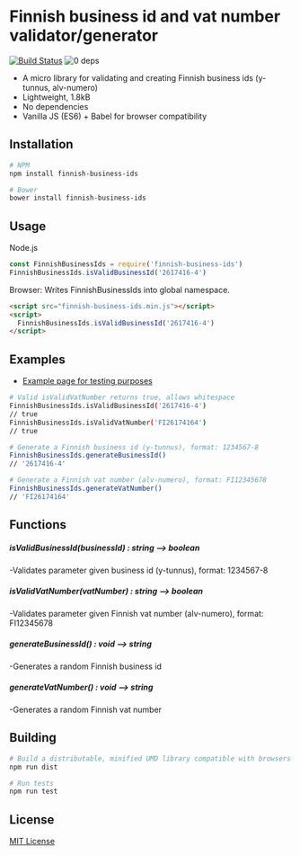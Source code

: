 Finnish business id and vat number validator/generator
======================================================

[![Build Status](https://travis-ci.org/vkomulai/finnish-business-ids.svg?branch=master)](https://travis-ci.org/vkomulai/finnish-business-ids) ![0 deps](https://david-dm.org/vkomulai/finnish-business-ids.svg)

- A micro library for validating and creating Finnish business ids (y-tunnus, alv-numero)
- Lightweight, 1.8kB
- No dependencies
- Vanilla JS (ES6) + Babel for browser compatibility

Installation
------------

```sh
# NPM
npm install finnish-business-ids

# Bower
bower install finnish-business-ids
```

Usage
-----

Node.js

``` js
const FinnishBusinessIds = require('finnish-business-ids')
FinnishBusinessIds.isValidBusinessId('2617416-4')
```

Browser: Writes FinnishBusinessIds into global namespace.

``` html
<script src="finnish-business-ids.min.js"></script>
<script>
  FinnishBusinessIds.isValidBusinessId('2617416-4')
</script>

```

Examples
--------

- [Example page for testing purposes](test/index.html)

```sh
# Valid isValidVatNumber returns true, allows whitespace
FinnishBusinessIds.isValidBusinessId('2617416-4')
// true
FinnishBusinessIds.isValidVatNumber('FI26174164')
// true
```

```sh
# Generate a Finnish business id (y-tunnus), format: 1234567-8
FinnishBusinessIds.generateBusinessId()
// '2617416-4'

# Generate a Finnish vat number (alv-numero), format: FI12345678
FinnishBusinessIds.generateVatNumber()
// 'FI26174164'
```

Functions
---------

##### isValidBusinessId(businessId) : string --> boolean
-Validates parameter given business id (y-tunnus), format: 1234567-8

##### isValidVatNumber(vatNumber) : string --> boolean
-Validates parameter given Finnish vat number (alv-numero), format: FI12345678

##### generateBusinessId() : void --> string
-Generates a random Finnish business id

##### generateVatNumber() : void --> string
-Generates a random Finnish vat number

Building
--------

```sh
# Build a distributable, minified UMD library compatible with browsers and Node
npm run dist

# Run tests
npm run test
```

License
-------
[MIT License](LICENSE)
